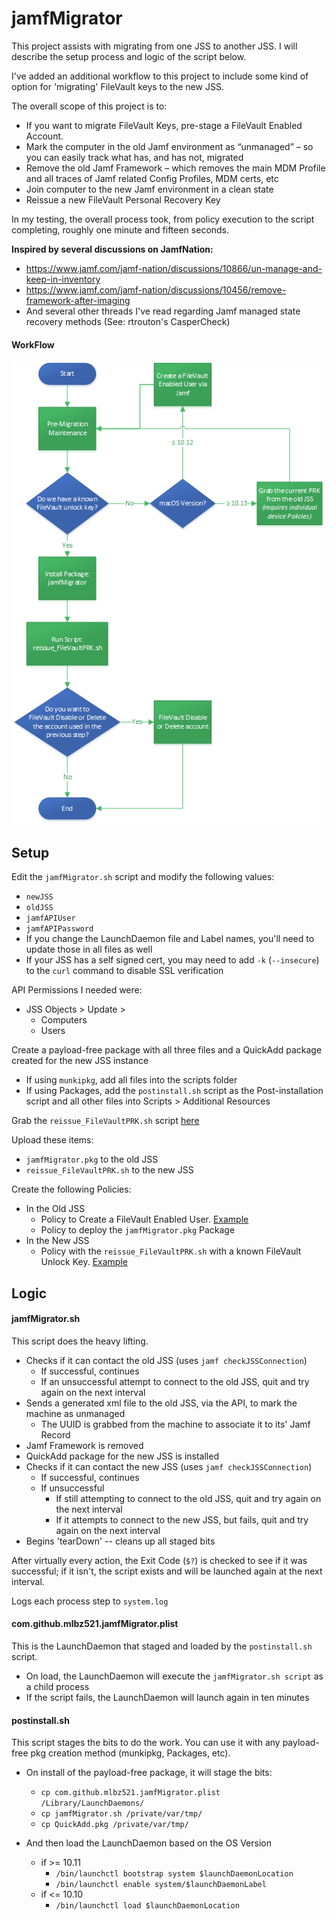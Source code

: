 # jamfMigrator
This project assists with migrating from one JSS to another JSS.  I will describe the setup process and logic of the script below.

I've added an additional workflow to this project to include some kind of option for 'migrating' FileVault keys to the new JSS.

The overall scope of this project is to:
  * If you want to migrate FileVault Keys, pre-stage a FileVault Enabled Account.
  * Mark the computer in the old Jamf environment as “unmanaged” – so you can easily track what has, and has not, migrated
  * Remove the old Jamf Framework – which removes the main MDM Profile and all traces of Jamf related Config Profiles, MDM certs, etc
  * Join computer to the new Jamf environment in a clean state
  * Reissue a new FileVault Personal Recovery Key

In my testing, the overall process took, from policy execution to the script completing, roughly one minute and fifteen seconds.

**Inspired by several discussions on JamfNation:**
* https://www.jamf.com/jamf-nation/discussions/10866/un-manage-and-keep-in-inventory
* https://www.jamf.com/jamf-nation/discussions/10456/remove-framework-after-imaging
* And several other threads I've read regarding Jamf managed state recovery methods (See:  rtrouton's CasperCheck)

#### WorkFlow ####

![Flow Chart](https://github.com/MLBZ521/jamfMigrator/blob/master/jamfMigrator.png "JamfMigrator Flow Chart")

## Setup ##

Edit the `jamfMigrator.sh` script and modify the following values:
  * `newJSS`
  * `oldJSS`
  * `jamfAPIUser`
  * `jamfAPIPassword`
  * If you change the LaunchDaemon file and Label names, you'll need to update those in all files as well
  * If your JSS has a self signed cert, you may need to add `-k` (`--insecure`) to the `curl` command to disable SSL verification

API Permissions I needed were:
  * JSS Objects > Update > 
    * Computers
    * Users

Create a payload-free package with all three files and a QuickAdd package created for the new JSS instance
  * If using `munkipkg`, add all files into the scripts folder
  * If using Packages, add the `postinstall.sh` script as the Post-installation script and all other files into Scripts > Additional Resources

Grab the `reissue_FileVaultPRK.sh` script [here](https://github.com/MLBZ521/macOS.JAMF/blob/master/Scripts/reissue_FileVaultPRK.sh)

Upload these items:
  * `jamfMigrator.pkg` to the old JSS
  * `reissue_FileVaultPRK.sh` to the new JSS

Create the following Policies:
  * In the Old JSS
    * Policy to Create a FileVault Enabled User.  [Example](https://github.com/MLBZ521/jamfMigrator/blob/master/Create%20FV_enabled%20User.png)
    * Policy to deploy the `jamfMigrator.pkg` Package
  * In the New JSS
    * Policy with the `reissue_FileVaultPRK.sh` with a known FileVault Unlock Key.  [Example](https://github.com/MLBZ521/jamfMigrator/blob/master/FV2%20Reissue%20Script.png)


## Logic ##

#### jamfMigrator.sh ####

This script does the heavy lifting.

  * Checks if it can contact the old JSS (uses `jamf checkJSSConnection`)
    * If successful, continues
    * If an unsuccessful attempt to connect to the old JSS, quit and try again on the next interval
  * Sends a generated xml file to the old JSS, via the API, to mark the machine as unmanaged
    * The UUID is grabbed from the machine to associate it to its' Jamf Record
  * Jamf Framework is removed
  * QuickAdd package for the new JSS is installed
  * Checks if it can contact the new JSS (uses `jamf checkJSSConnection`)
    * If successful, continues
    * If unsuccessful
      * If still attempting to connect to the old JSS, quit and try again on the next interval
      * If it attempts to connect to the new JSS, but fails, quit and try again on the next interval
  * Begins 'tearDown' -- cleans up all staged bits

After virtually every action, the Exit Code (`$?`) is checked to see if it was successful; if it isn't, the script exists and will be launched again at the next interval.

Logs each process step to `system.log`


#### com.github.mlbz521.jamfMigrator.plist ####

This is the LaunchDaemon that staged and loaded by the `postinstall.sh` script. 

 * On load, the LaunchDaemon will execute the `jamfMigrator.sh script` as a child process
 * If the script fails, the LaunchDaemon will launch again in ten minutes


#### postinstall.sh ####

This script stages the bits to do the work.  You can use it with any payload-free pkg creation method (munkipkg, Packages, etc).

* On install of the payload-free package, it will stage the bits:
  * `cp com.github.mlbz521.jamfMigrator.plist /Library/LaunchDaemons/`
  * `cp jamfMigrator.sh /private/var/tmp/`
  * `cp QuickAdd.pkg /private/var/tmp/`

* And then load the LaunchDaemon based on the OS Version
  * if >= 10.11
    * `/bin/launchctl bootstrap system $launchDaemonLocation`
    * `/bin/launchctl enable system/$launchDaemonLabel`
  * if <= 10.10
    * `/bin/launchctl load $launchDaemonLocation`
